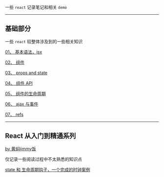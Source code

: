 一些 `react` 记录笔记和相关 `demo`

----

## 基础部分

一些 `react` 较整体涉及到的一些相关知识

[01、 基本语法，jsx](https://github.com/hanekaoru/WebLearningNotes/blob/master/react/note/basic/01.md)

[02、 组件](https://github.com/hanekaoru/WebLearningNotes/blob/master/react/note/basic/02.md)

[03、 props and state](https://github.com/hanekaoru/WebLearningNotes/blob/master/react/note/basic/03.md)

[04、 组件 API](https://github.com/hanekaoru/WebLearningNotes/blob/master/react/note/basic/04.md)

[05、 组件的生命周期](https://github.com/hanekaoru/WebLearningNotes/blob/master/react/note/basic/05.md)

[06、 ajax 与事件](https://github.com/hanekaoru/WebLearningNotes/blob/master/react/note/basic/06.md)

[07、 refs](https://github.com/hanekaoru/WebLearningNotes/blob/master/react/note/basic/07.md)


----


## React 从入门到精通系列

[by 黄焖jimmy饭](https://github.com/YataoZhang)

仅记录一些阅读过程中不太熟悉的知识点

[state 和 生命周期钩子，一个完成的时钟案例](https://github.com/hanekaoru/WebLearningNotes/blob/master/react/note/入门到精通/01.md)

